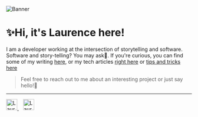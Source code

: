 ![Banner](github_banner.gif)
# ✨Hi, it's Laurence here!

I am a developer working at the intersection of storytelling and software. Software and story-telling? You may ask🤔. If you're curious, you can find some of my writing [here](https://lbugasu/github.io/#/), or my tech articles [right here](https://lbugasu/github.io/#/dev) or [tips and tricks here](https://lbugasu.github.io/#/snacks)

>Feel free to reach out to me about an interesting project or just say hello!💆

<hr/>
<a href="https://twitter.com/lbugasu">
  <img src="https://image.flaticon.com/icons/png/512/23/23931.png" alt="Laurence Ininda's Twitter Profile" height="30" width="30"padding="30">
</a>&nbsp&nbsp
<a href="https://www.eyeem.com/u/laudebugs">
  <img src="https://upload.wikimedia.org/wikipedia/commons/0/0f/Eyeem.png" alt="Laurence Ininda's EyeEm Profile" height="30" width="30" padding="30">
</a>
